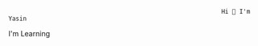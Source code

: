                                                                Hi 👋 I'm Yasin
                                                               
I'm Learning
